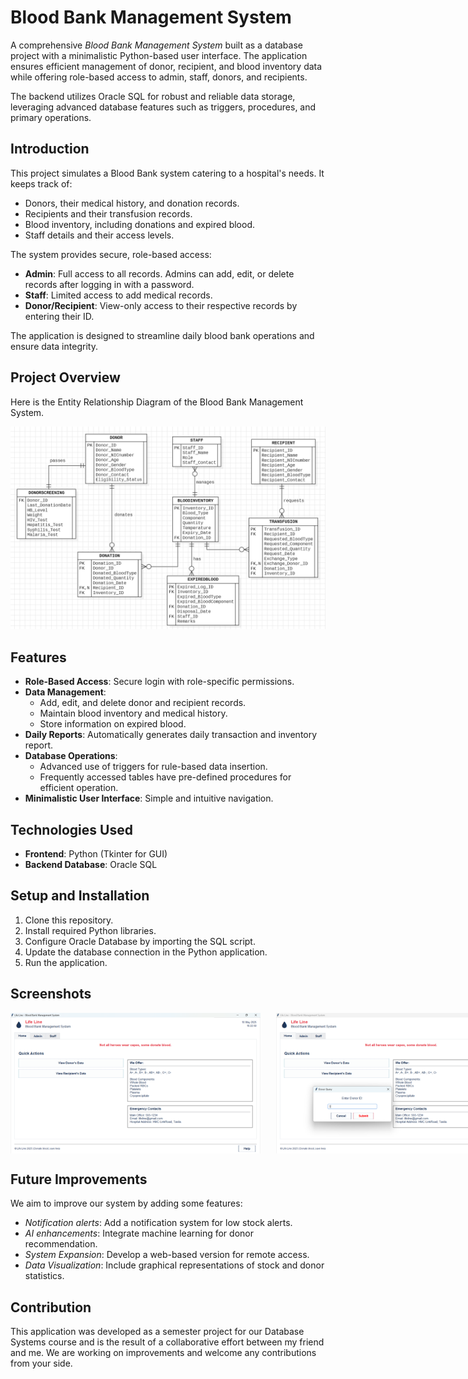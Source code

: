# Blood Bank Management System

A comprehensive *Blood Bank Management System* built as a database project with a minimalistic Python-based user interface. The application ensures efficient management of donor, recipient, and blood inventory data while offering role-based access to admin, staff, donors, and recipients.

The backend utilizes Oracle SQL for robust and reliable data storage, leveraging advanced database features such as triggers, procedures, and primary operations.


## Introduction

This project simulates a Blood Bank system catering to a hospital's needs. It keeps track of:

* Donors, their medical history, and donation records.
* Recipients and their transfusion records.
* Blood inventory, including donations and expired blood.
* Staff details and their access levels.

The system provides secure, role-based access:

* **Admin**: Full access to all records. Admins can add, edit, or delete records after logging in with a password.
* **Staff**: Limited access to add medical records.
* **Donor/Recipient**: View-only access to their respective records by entering their ID.

The application is designed to streamline daily blood bank operations and ensure data integrity.

## Project Overview 

Here is the Entity Relationship Diagram of the Blood Bank Management System.

![Entity Relationship Diagram](ERD.png)


## Features

* **Role-Based Access**:
  Secure login with role-specific permissions.
* **Data Management**:
  * Add, edit, and delete donor and recipient records.
  * Maintain blood inventory and medical history.
  * Store information on expired blood.
* **Daily Reports**:
  Automatically generates daily transaction and inventory report.
* **Database Operations**:
  * Advanced use of triggers for rule-based data insertion.
  * Frequently accessed tables have pre-defined procedures for efficient operation.
* **Minimalistic User Interface**: Simple and intuitive navigation.


## Technologies Used

* **Frontend**: Python (Tkinter for GUI)
* **Backend Database**: Oracle SQL


## Setup and Installation

1. Clone this repository.
2. Install required Python libraries.
3. Configure Oracle Database by importing the SQL script.
4. Update the database connection in the Python application.
5. Run the application.


## Screenshots

<div style="display: flex; gap: 25px;">
  <img src="./Screenshots/Home%20Tab.png" alt="Home Tab" width="400"/>
  <img src="./Screenshots/Role%20based%20view.png" alt="Donor ID Access" width="400"/>
  <img src="./Screenshots/Record%20View.png" alt="Record View" width="400"/>
  <img src="./Screenshots/Admin%20Tab.png" alt="Admin Tab" width="400"/>
  <img src="./Screenshots/Admin%20Authentication.png" alt="Admin Authentication" width="400"/>
  <img src="./Screenshots/Admin%20Panel.png" alt="Admin Panel" width="400"/>
  <img src="./Screenshots/Insertion%20form.png" alt="Insertion Form" width="400"/>
  <img src="./Screenshots/Triggered%20an%20event.png" alt="Event Trigger" width="400"/>
  <img src="./Screenshots/Updation%20Window.png" alt="Updation Window" width="400"/>
  <img src="./Screenshots/Performing%20Updation.png" alt="Update" width="400"/>
  <img src="./Screenshots/Successful%20Update%20Alert.png" alt="Update Successful" width="400"/>
  <img src="./Screenshots/Table%20View%20with%20modification%20options.png" alt="Table View" width="400"/>
  <img src="./Screenshots/Staff%20Login.png" alt="Staff Login" width="400"/>
  <img src="./Screenshots/Staff%20View%20restricted.png" alt="Staff View" width="400"/>
</div>


## Future Improvements

We aim to improve our system by adding some features:

* *Notification alerts*:
  Add a notification system for low stock alerts.
* *AI enhancements*:
  Integrate machine learning for donor recommendation.
* *System Expansion*:
  Develop a web-based version for remote access.
* *Data Visualization*:
  Include graphical representations of stock and donor statistics.


## Contribution

This application was developed as a semester project for our Database Systems course and is the result of a collaborative effort between my friend and me. We are working on improvements and welcome any contributions from your side.



